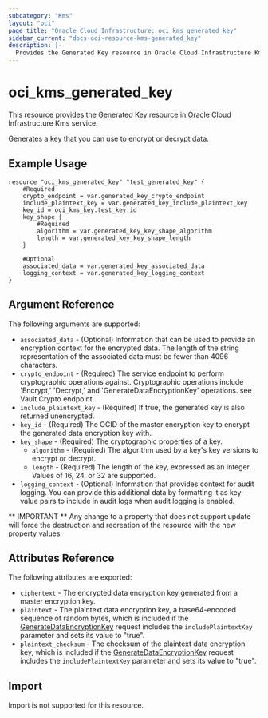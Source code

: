 ```yaml
---
subcategory: "Kms"
layout: "oci"
page_title: "Oracle Cloud Infrastructure: oci_kms_generated_key"
sidebar_current: "docs-oci-resource-kms-generated_key"
description: |-
  Provides the Generated Key resource in Oracle Cloud Infrastructure Kms service
---
```


# oci_kms_generated_key
This resource provides the Generated Key resource in Oracle Cloud Infrastructure Kms service.

Generates a key that you can use to encrypt or decrypt data.


## Example Usage

```hcl
resource "oci_kms_generated_key" "test_generated_key" {
	#Required
	crypto_endpoint = var.generated_key_crypto_endpoint
	include_plaintext_key = var.generated_key_include_plaintext_key
	key_id = oci_kms_key.test_key.id
	key_shape {
		#Required
		algorithm = var.generated_key_key_shape_algorithm
		length = var.generated_key_key_shape_length
	}

	#Optional
	associated_data = var.generated_key_associated_data
	logging_context = var.generated_key_logging_context
}
```

## Argument Reference

The following arguments are supported:

* `associated_data` - (Optional) Information that can be used to provide an encryption context for the encrypted data. The length of the string representation of the associated data must be fewer than 4096 characters. 
* `crypto_endpoint` - (Required) The service endpoint to perform cryptographic operations against. Cryptographic operations include 'Encrypt,' 'Decrypt,' and 'GenerateDataEncryptionKey' operations. see Vault Crypto endpoint.
* `include_plaintext_key` - (Required) If true, the generated key is also returned unencrypted.
* `key_id` - (Required) The OCID of the master encryption key to encrypt the generated data encryption key with.
* `key_shape` - (Required) The cryptographic properties of a key.
	* `algorithm` - (Required) The algorithm used by a key's key versions to encrypt or decrypt.
	* `length` - (Required) The length of the key, expressed as an integer. Values of 16, 24, or 32 are supported. 
* `logging_context` - (Optional) Information that provides context for audit logging. You can provide this additional data by formatting it as key-value pairs to include in audit logs when audit logging is enabled. 


** IMPORTANT **
Any change to a property that does not support update will force the destruction and recreation of the resource with the new property values

## Attributes Reference

The following attributes are exported:

* `ciphertext` - The encrypted data encryption key generated from a master encryption key.
* `plaintext` - The plaintext data encryption key, a base64-encoded sequence of random bytes, which is included if the [GenerateDataEncryptionKey](https://docs.cloud.oracle.com/iaas/api/#/en/key/latest/GeneratedKey/GenerateDataEncryptionKey) request includes the `includePlaintextKey` parameter and sets its value to "true". 
* `plaintext_checksum` - The checksum of the plaintext data encryption key, which is included if the [GenerateDataEncryptionKey](https://docs.cloud.oracle.com/iaas/api/#/en/key/latest/GeneratedKey/GenerateDataEncryptionKey) request includes the `includePlaintextKey` parameter and sets its value to "true". 

## Import

Import is not supported for this resource.

